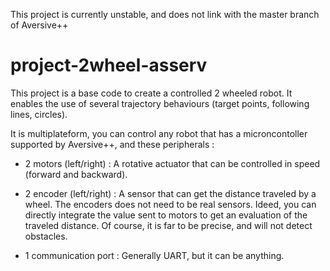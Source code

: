 This project is currently unstable, and does not link with the master branch of Aversive++

# project-2wheel-asserv

This project is a base code to create a controlled 2 wheeled robot.
It enables the use of several trajectory behaviours (target points, following lines, circles).

It is multiplateform, you can control any robot that has a microncontoller supported by Aversive++, and these peripherals :

 - 2 motors (left/right) : 
 A rotative actuator that can be controlled in speed (forward and backward).
 
 - 2 encoder (left/right) : 
 A sensor that can get the distance traveled by a wheel. 
 The encoders does not need to be real sensors.
 Ideed, you can directly integrate the value sent to motors to get an evaluation of the traveled distance.
 Of course, it is far to be precise, and will not detect obstacles.
 
 - 1 communication port : Generally UART, but it can be anything.
